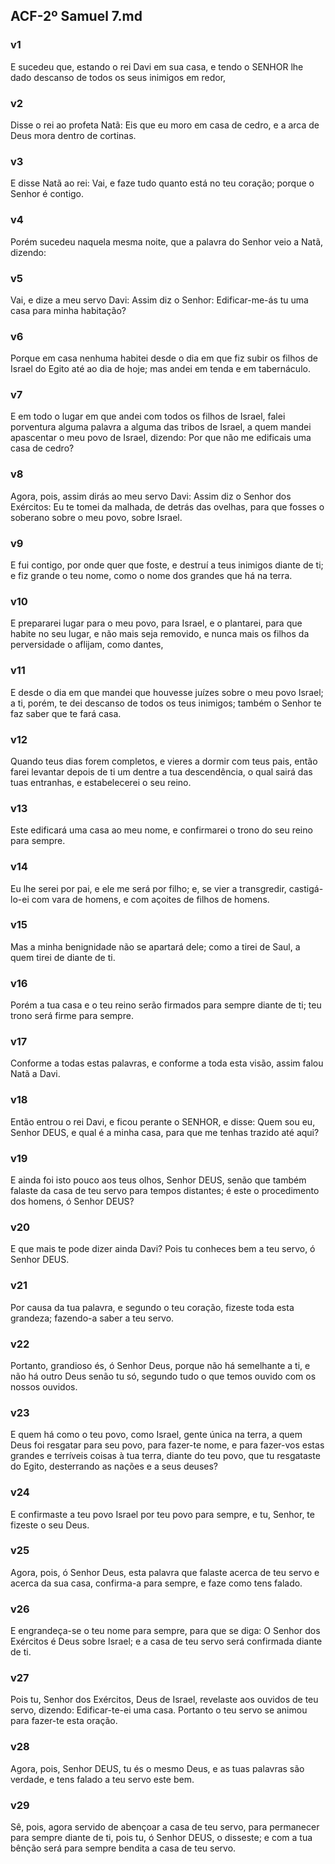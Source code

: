 ## ACF-2º Samuel 7.md
### v1
 E sucedeu que, estando o rei Davi em sua casa, e tendo o SENHOR lhe dado descanso de todos os seus inimigos em redor,
### v2
 Disse o rei ao profeta Natã: Eis que eu moro em casa de cedro, e a arca de Deus mora dentro de cortinas.
### v3
 E disse Natã ao rei: Vai, e faze tudo quanto está no teu coração; porque o Senhor é contigo.
### v4
 Porém sucedeu naquela mesma noite, que a palavra do Senhor veio a Natã, dizendo:
### v5
 Vai, e dize a meu servo Davi: Assim diz o Senhor: Edificar-me-ás tu uma casa para minha habitação?
### v6
 Porque em casa nenhuma habitei desde o dia em que fiz subir os filhos de Israel do Egito até ao dia de hoje; mas andei em tenda e em tabernáculo.
### v7
 E em todo o lugar em que andei com todos os filhos de Israel, falei porventura alguma palavra a alguma das tribos de Israel, a quem mandei apascentar o meu povo de Israel, dizendo: Por que não me edificais uma casa de cedro?
### v8
 Agora, pois, assim dirás ao meu servo Davi: Assim diz o Senhor dos Exércitos: Eu te tomei da malhada, de detrás das ovelhas, para que fosses o soberano sobre o meu povo, sobre Israel.
### v9
 E fui contigo, por onde quer que foste, e destruí a teus inimigos diante de ti; e fiz grande o teu nome, como o nome dos grandes que há na terra.
### v10
 E prepararei lugar para o meu povo, para Israel, e o plantarei, para que habite no seu lugar, e não mais seja removido, e nunca mais os filhos da perversidade o aflijam, como dantes,
### v11
 E desde o dia em que mandei que houvesse juízes sobre o meu povo Israel; a ti, porém, te dei descanso de todos os teus inimigos; também o Senhor te faz saber que te fará casa.
### v12
 Quando teus dias forem completos, e vieres a dormir com teus pais, então farei levantar depois de ti um dentre a tua descendência, o qual sairá das tuas entranhas, e estabelecerei o seu reino.
### v13
 Este edificará uma casa ao meu nome, e confirmarei o trono do seu reino para sempre.
### v14
 Eu lhe serei por pai, e ele me será por filho; e, se vier a transgredir, castigá-lo-ei com vara de homens, e com açoites de filhos de homens.
### v15
 Mas a minha benignidade não se apartará dele; como a tirei de Saul, a quem tirei de diante de ti.
### v16
 Porém a tua casa e o teu reino serão firmados para sempre diante de ti; teu trono será firme para sempre.
### v17
 Conforme a todas estas palavras, e conforme a toda esta visão, assim falou Natã a Davi.
### v18
 Então entrou o rei Davi, e ficou perante o SENHOR, e disse: Quem sou eu, Senhor DEUS, e qual é a minha casa, para que me tenhas trazido até aqui?
### v19
 E ainda foi isto pouco aos teus olhos, Senhor DEUS, senão que também falaste da casa de teu servo para tempos distantes; é este o procedimento dos homens, ó Senhor DEUS?
### v20
 E que mais te pode dizer ainda Davi? Pois tu conheces bem a teu servo, ó Senhor DEUS.
### v21
 Por causa da tua palavra, e segundo o teu coração, fizeste toda esta grandeza; fazendo-a saber a teu servo.
### v22
 Portanto, grandioso és, ó Senhor Deus, porque não há semelhante a ti, e não há outro Deus senão tu só, segundo tudo o que temos ouvido com os nossos ouvidos.
### v23
 E quem há como o teu povo, como Israel, gente única na terra, a quem Deus foi resgatar para seu povo, para fazer-te nome, e para fazer-vos estas grandes e terríveis coisas à tua terra, diante do teu povo, que tu resgataste do Egito, desterrando as nações e a seus deuses?
### v24
 E confirmaste a teu povo Israel por teu povo para sempre, e tu, Senhor, te fizeste o seu Deus.
### v25
 Agora, pois, ó Senhor Deus, esta palavra que falaste acerca de teu servo e acerca da sua casa, confirma-a para sempre, e faze como tens falado.
### v26
 E engrandeça-se o teu nome para sempre, para que se diga: O Senhor dos Exércitos é Deus sobre Israel; e a casa de teu servo será confirmada diante de ti.
### v27
 Pois tu, Senhor dos Exércitos, Deus de Israel, revelaste aos ouvidos de teu servo, dizendo: Edificar-te-ei uma casa. Portanto o teu servo se animou para fazer-te esta oração.
### v28
 Agora, pois, Senhor DEUS, tu és o mesmo Deus, e as tuas palavras são verdade, e tens falado a teu servo este bem.
### v29
 Sê, pois, agora servido de abençoar a casa de teu servo, para permanecer para sempre diante de ti, pois tu, ó Senhor DEUS, o disseste; e com a tua bênção será para sempre bendita a casa de teu servo.
